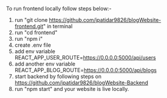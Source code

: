 To run frontend locally follow steps below:-

1. run "git clone https://github.com/jpatidar9826/blogWebsite-frontend.git" in terminal
2. run "cd frontend"
3. run "npm i"
4. create .env file
5. add env variable REACT_APP_USER_ROUTE=https://0.0.0.0:5000/api/users
6. add another env variable REACT_APP_BLOG_ROUTE=https://0.0.0.0:5000/api/blogs
7. start backend by following steps on https://github.com/jpatidar9826/blogWebsite-Backend
8. run "npm start" and your website is live locally.
